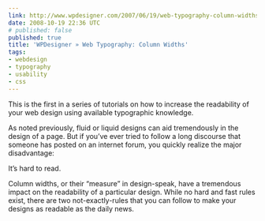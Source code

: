 ```yaml
---
link: http://www.wpdesigner.com/2007/06/19/web-typography-column-widths/
date: 2008-10-19 22:36 UTC
# published: false
published: true
title: 'WPDesigner » Web Typography: Column Widths'
tags:
- webdesign
- typography
- usability
- css
---
```


This is the first in a series of tutorials on how to increase the readability of your web design using available typographic knowledge.

As noted previously, fluid or liquid designs can aid tremendously in the design of a page. But if you’ve ever tried to follow a long discourse that someone has posted on an internet forum, you quickly realize the major disadvantage:

It’s hard to read.

Column widths, or their “measure” in design-speak, have a tremendous impact on the readability of a particular design. While no hard and fast rules exist, there are two not-exactly-rules that you can follow to make your designs as readable as the daily news.
